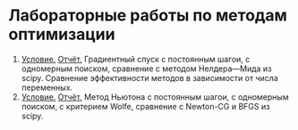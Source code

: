 # Лабораторные работы по методам оптимизации

 1) [Условие.](./lab1.pdf) [Отчёт.](./report1.pdf) Градиентный спуск с постоянным шагои, с одномерным поиском, сравнение с методом Нелдера—Мида из scipy. Сравнение эффективности методов в зависимости от числа переменных.
 2) [Условие.](./lab2.pdf) [Отчёт.](./report2.pdf) Метод Ньютона с постоянным шагои, с одномерным поиском, с критерием Wolfe, сравнение с Newton-CG и BFGS из scipy.
 
